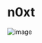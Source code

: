 # n0xt

![image](https://user-images.githubusercontent.com/29932210/110273020-67593700-7faa-11eb-93f9-01f55a122113.png)

